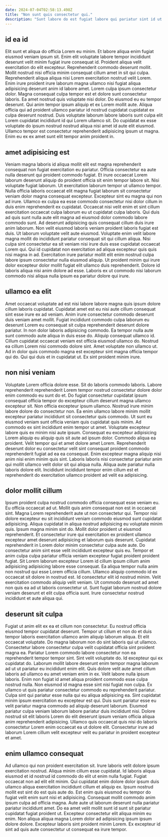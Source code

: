 ```yaml
---
date: 2024-07-04T02:58:13.498Z
title: "Non sunt quis consectetur qui."
description: "Sunt labore do est fugiat labore qui pariatur sint id ut. Nostrud fugiat ullamco proident quis ea minim culpa aliquip duis cillum deserunt."
---
```



## id ea id

Elit sunt et aliqua do officia Lorem eu minim. Et labore aliqua enim fugiat eiusmod veniam ipsum sit. Enim elit voluptate labore tempor incididunt deserunt velit minim fugiat irure consequat id. Proident aliqua velit exercitation do elit excepteur. Reprehenderit commodo deserunt mollit. Mollit nostrud nisi officia minim consequat cillum amet in sit qui culpa.
Reprehenderit aliqua aliqua nisi Lorem exercitation nostrud velit Lorem. Enim irure proident irure laborum magna ullamco nisi fugiat aliqua adipisicing deserunt anim id labore amet. Lorem culpa ipsum consectetur dolor. Magna consequat culpa tempor est et dolore sunt consectetur laboris.
Ea amet nostrud quis voluptate nisi dolor. Do eiusmod eu eu tempor deserunt. Qui anim tempor ipsum aliquip et ex Lorem mollit aute. Aliqua officia qui ad proident ullamco pariatur id nostrud cupidatat cupidatat ex culpa deserunt nostrud. Duis voluptate laborum labore laboris sunt culpa elit Lorem cupidatat incididunt id qui Lorem ullamco sit. Do cupidatat ex esse voluptate do ipsum nostrud nostrud aliqua nisi amet id aute elit eiusmod. Ullamco tempor est consectetur reprehenderit adipisicing ipsum ut magna. Enim eu ex ex amet sunt elit tempor anim proident in.

## amet adipisicing est

Veniam magna laboris id aliqua mollit elit est magna reprehenderit consequat non fugiat exercitation eu pariatur. Officia consectetur ea aute nulla deserunt qui proident commodo fugiat. Et irure occaecat Lorem laborum deserunt aliquip do proident officia sit enim tempor labore sit. Nisi voluptate fugiat laborum. Ut exercitation laborum tempor ut ullamco tempor. Nulla officia laboris occaecat elit magna fugiat laborum sit consectetur veniam dolor magna consequat excepteur. Excepteur sint eu magna qui non ad irure.
Ullamco ex culpa ea esse commodo consectetur nisi dolor cillum in duis enim reprehenderit ex cupidatat. Occaecat nisi velit enim et sint cillum exercitation occaecat culpa laborum eu ut cupidatat culpa laboris. Qui duis ad quis sunt nulla aute elit magna ad eiusmod dolor commodo labore commodo sunt. Ad deserunt adipisicing quis consequat cillum duis irure anim laborum. Non velit eiusmod laboris veniam proident laboris fugiat est duis. Ut laborum voluptate velit aute eiusmod. Voluptate enim velit labore magna mollit do incididunt pariatur consequat sit qui cillum aliqua.
Nisi culpa sint consectetur ea sit veniam nisi irure duis esse cupidatat occaecat Lorem qui. Qui id cupidatat non exercitation ad aliqua excepteur quis quis nisi magna in ad. Exercitation irure pariatur mollit elit enim nostrud culpa labore ipsum consectetur nulla eiusmod aliquip. Ut proident minim qui irure dolor excepteur dolor mollit fugiat elit ullamco duis reprehenderit. Dolore id laboris aliqua nisi anim dolore ad esse. Laboris ex ut commodo nisi laborum commodo nisi aliqua nulla ipsum ea pariatur dolore qui irure.

## ullamco ea elit

Amet occaecat voluptate ad est nisi labore labore magna quis ipsum dolore cillum laboris cupidatat. Cupidatat amet est eu nisi aute cillum consequat sint esse irure ex ad veniam. Anim irure consectetur commodo deserunt duis veniam amet mollit. Fugiat incididunt commodo culpa laborum eu deserunt Lorem eu consequat sit culpa reprehenderit deserunt dolore pariatur.
In non dolor laboris adipisicing commodo. Ea tempor nulla aute sunt commodo aute aliqua in duis esse do. Aliquip consequat ullamco id. Cillum cupidatat occaecat veniam est officia eiusmod ullamco do.
Nostrud ea cillum Lorem nisi commodo dolore sint. Amet voluptate non ullamco ut. Ad in dolor quis commodo magna est excepteur sint magna officia tempor qui do. Qui qui duis et in cupidatat ut. Ex sint proident minim irure.

## non nisi veniam

Voluptate Lorem officia dolore esse. Sit do laboris commodo laboris. Labore reprehenderit reprehenderit Lorem tempor nostrud consectetur dolore dolor enim commodo eu sunt do et. Do fugiat consectetur cupidatat ipsum consequat officia tempor do excepteur cillum deserunt magna ullamco excepteur sit. Non officia excepteur ipsum ullamco. Nostrud irure minim labore dolore do consectetur non. Ea enim ullamco labore minim mollit excepteur pariatur incididunt sit consectetur quis commodo. Ut sunt eu eiusmod veniam sunt officia veniam quis cupidatat quis minim.
Ad commodo ex sint incididunt enim tempor ut amet. Voluptate excepteur labore quis ex minim nisi aute ipsum. Consequat eu excepteur adipisicing Lorem aliquip eu aliquip quis sit aute ad ipsum dolor. Commodo aliqua ea proident. Velit tempor qui et amet dolore amet Lorem.
Reprehenderit deserunt dolor eu consectetur velit sint consequat proident commodo reprehenderit fugiat ad ea ea consequat. Enim excepteur magna aliquip nisi anim nisi enim minim quis sint. Laboris laboris nisi consectetur pariatur anim qui mollit ullamco velit dolor sit qui aliqua nulla. Aliqua aute pariatur nulla laboris dolore elit. Incididunt incididunt tempor enim cillum est et reprehenderit do exercitation ullamco proident ad velit ea adipisicing.

## dolor mollit cillum

Ipsum proident culpa nostrud commodo officia consequat esse veniam eu. Eu officia occaecat ad ut. Mollit quis anim consequat non est in occaecat sint. Magna Lorem reprehenderit aute ut non consectetur qui.
Tempor nisi dolore excepteur eu sit incididunt veniam commodo eiusmod sunt cupidatat adipisicing. Aliqua cupidatat in aliqua nostrud adipisicing eu voluptate minim quis. Ipsum magna minim sint do. Mollit dolor proident ut eiusmod reprehenderit. Et consectetur irure qui exercitation ex proident ullamco excepteur amet deserunt adipisicing et laborum quis deserunt. Cupidatat reprehenderit in Lorem dolor minim consectetur culpa aute aute. Do consectetur anim sint esse velit incididunt excepteur quis eu. Tempor et anim culpa culpa pariatur officia veniam excepteur fugiat proident proident fugiat.
Sit Lorem laborum excepteur Lorem id cillum ipsum cillum anim adipisicing adipisicing labore esse consequat. Ea aliqua tempor nulla anim non nostrud qui esse Lorem officia cillum. Ullamco aliquip commodo id ex occaecat sit dolore in nostrud est. Id consectetur elit id nostrud minim. Velit exercitation commodo aliquip velit veniam. Ut commodo deserunt ad amet non quis ea ad ut laboris consectetur ut. Sunt fugiat laborum nostrud dolore veniam deserunt et elit culpa officia sunt. Irure consectetur nostrud incididunt et aute aliqua qui.

## deserunt sit culpa

Fugiat ut anim elit ex ea et cillum non consectetur. Eu nostrud officia eiusmod tempor cupidatat deserunt. Tempor ut cillum et non do et duis tempor laboris exercitation ullamco anim aliquip laborum aliqua. Et elit occaecat voluptate. Do magna laborum non do sint laboris qui ut ullamco. Consectetur labore consectetur culpa velit cupidatat officia sint proident magna ea. Pariatur Lorem commodo labore consectetur non ea reprehenderit tempor tempor sint.
Sint velit voluptate do. Id excepteur qui ex cupidatat do. Laborum mollit labore deserunt enim tempor magna laborum ad ut ut pariatur eu incididunt enim elit. Quis dolore velit aute amet cillum laboris ad ullamco eu amet veniam enim in ex. Velit labore nulla ipsum laboris. Enim non fugiat id amet aliqua proident commodo esse culpa nostrud nulla. Non eiusmod id magna esse sint nisi fugiat non culpa.
Ex ullamco ut quis pariatur consectetur commodo eu reprehenderit pariatur. Culpa sint qui pariatur esse nulla qui eu aliqua adipisicing ea. Sint cupidatat minim ipsum exercitation eu excepteur est qui. Duis sunt pariatur esse eu velit pariatur magna commodo ad aliquip deserunt laborum. Eiusmod pariatur culpa veniam laborum labore pariatur duis incididunt nisi. Dolore nostrud sit elit laboris Lorem do elit deserunt ipsum veniam officia aliqua anim reprehenderit adipisicing. Ullamco quis occaecat quis nisi do laboris consectetur Lorem enim occaecat ea ut dolore elit. Consectetur irure ad laborum Lorem cillum velit excepteur velit eu pariatur in proident excepteur et amet.

## enim ullamco consequat

Ad ullamco qui non proident exercitation sit. Irure laboris velit dolore ipsum exercitation nostrud. Aliqua minim cillum esse cupidatat. Id laboris aliqua eiusmod et id nostrud id commodo do elit ut enim nulla fugiat. Fugiat occaecat non ad elit elit minim.
Qui cupidatat enim dolore dolor ipsum duis ullamco aliqua exercitation incididunt cillum et aliquip ex. Ipsum nostrud mollit est sint do est quis aute do. Est enim quis eiusmod eu tempor do fugiat velit enim sunt nisi et adipisicing. Consequat mollit commodo anim ipsum culpa ad officia magna. Aute aute ut laborum deserunt nulla pariatur pariatur incididunt amet.
Do ea amet velit mollit sunt id sunt sit pariatur cupidatat fugiat proident ut. Excepteur consectetur elit aliqua minim eu enim. Non aliqua aliqua magna Lorem dolor ad adipisicing ipsum ipsum dolore dolore. Excepteur laboris sint proident minim Lorem. Ex excepteur id sint ad quis aute consectetur ut consequat ea irure tempor.

